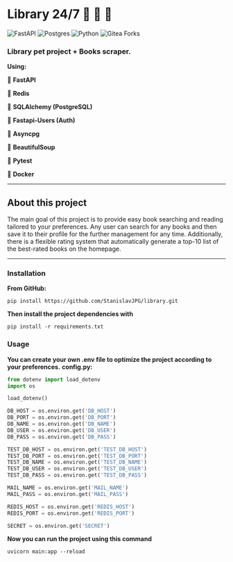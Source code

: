 # Library 24/7 :blue_book: :orange_book: :green_book:

![FastAPI](https://img.shields.io/badge/FastAPI-005571?style=for-the-badge&logo=fastapi)
![Postgres](https://img.shields.io/badge/postgres-%23316192.svg?style=for-the-badge&logo=postgresql&logoColor=white)
![Python](https://img.shields.io/badge/python-3.11-orange)
![Gitea Forks](https://img.shields.io/github/forks/StanislavJPG/library)

### **Library pet project + Books scraper.** 
**Using:**

 :small_orange_diamond: **FastAPI**

 :small_orange_diamond: **Redis**

 :small_orange_diamond: **SQLAlchemy (PostgreSQL)**

 :small_orange_diamond: **Fastapi-Users (Auth)**

 :small_orange_diamond: **Asyncpg**

 :small_orange_diamond: **BeautifulSoup**

 :small_orange_diamond: **Pytest**

 :small_orange_diamond: **Docker**

----

## About this project

The main goal of this project is to provide easy book searching and reading tailored to your preferences.
Any user can search for any books and then save it to their profile for the further management for any time.
Additionally, there is a flexible rating system that automatically generate a top-10 list of the best-rated books on the homepage.

---

### Installation

**From GitHub:**

```commandline
pip install https://github.com/StanislavJPG/library.git
```

**Then install the project dependencies with**
```commandline
pip install -r requirements.txt
```

### Usage
**You can create your own .env file to optimize the project according to your preferences.**
**config.py:**

```python
from dotenv import load_dotenv
import os

load_dotenv()

DB_HOST = os.environ.get('DB_HOST')
DB_PORT = os.environ.get('DB_PORT')
DB_NAME = os.environ.get('DB_NAME')
DB_USER = os.environ.get('DB_USER')
DB_PASS = os.environ.get('DB_PASS')

TEST_DB_HOST = os.environ.get('TEST_DB_HOST')
TEST_DB_PORT = os.environ.get('TEST_DB_PORT')
TEST_DB_NAME = os.environ.get('TEST_DB_NAME')
TEST_DB_USER = os.environ.get('TEST_DB_USER')
TEST_DB_PASS = os.environ.get('TEST_DB_PASS')

MAIL_NAME = os.environ.get('MAIL_NAME')
MAIL_PASS = os.environ.get('MAIL_PASS')

REDIS_HOST = os.environ.get('REDIS_HOST')
REDIS_PORT = os.environ.get('REDIS_PORT')

SECRET = os.environ.get('SECRET')

```

**Now you can run the project using this command**

```commandline
uvicorn main:app --reload
```
